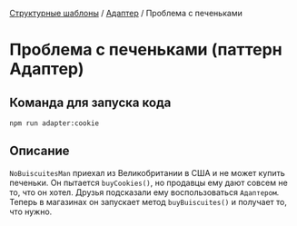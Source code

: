 [Структурные шаблоны](../../#readme) / [Адаптер](../#readme) / Проблема с печеньками

# Проблема с печеньками (паттерн Адаптер)

## Команда для запуска кода

```
npm run adapter:cookie
```

## Описание

`NoBuiscuitesMan` приехал из Великобритании в США и не может купить печеньки. Он пытается `buyCookies()`, но продавцы ему дают совсем не то, что он хотел. Друзья подсказали ему воспользоваться `Адаптером`. Теперь в магазинах он запускает метод `buyBuiscuites()` и получает то, что нужно.
